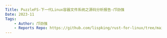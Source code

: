 ```yaml
---
Title: PuzzleFS-下一代Linux容器文件系统之源码分析报告-邝劲强
Date: 2023-11
Tags:
    - Author: 邝劲强
    - Reports Repo: https://github.com/lispking/rust-for-linux/tree/main/reports
---
```



